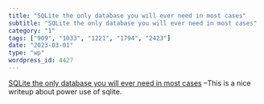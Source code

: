 ```yaml
---
title: "SQLite the only database you will ever need in most cases"
subtitle: "SQLite the only database you will ever need in most cases"
category: "1"
tags: ["909", "1033", "1221", "1794", "2423"]
date: "2023-03-01"
type: "wp"
wordpress_id: 4427
---
```

[ SQLite the only database you will ever need in most cases]( https://www.unixsheikh.com/articles/sqlite-the-only-database-you-will-ever-need-in-most-cases.html) –This is a nice writeup about power use of sqlite.
